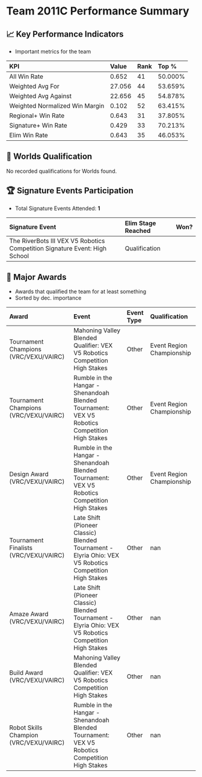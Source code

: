 # Team 2011C Performance Summary

## 📈 Key Performance Indicators
- Important metrics for the team

| KPI | Value | Rank | Top % |
|:---|:-----|:----|:-----|
| All Win Rate | 0.652 | 41 | 50.000% |
| Weighted Avg For | 27.056 | 44 | 53.659% |
| Weighted Avg Against | 22.656 | 45 | 54.878% |
| Weighted Normalized Win Margin | 0.102 | 52 | 63.415% |
| Regional+ Win Rate | 0.643 | 31 | 37.805% |
| Signature+ Win Rate | 0.429 | 33 | 70.213% |
| Elim Win Rate | 0.643 | 35 | 46.053% |


## 🎯 Worlds Qualification
No recorded qualifications for Worlds found.

## 🏆 Signature Events Participation
- Total Signature Events Attended: **1**

| Signature Event | Elim Stage Reached | Won? |
|:----------------|:-------------------|:----|
| The RiverBots III VEX V5 Robotics Competition Signature Event: High School | Qualification |  |


## 🥇 Major Awards
- Awards that qualified the team for at least something
- Sorted by dec. importance

| Award | Event | Event Type | Qualification |
|:------|:------|:-----------|:--------------|
| Tournament Champions (VRC/VEXU/VAIRC) | Mahoning Valley Blended Qualifier: VEX V5 Robotics Competition High Stakes | Other | Event Region Championship |
| Tournament Champions (VRC/VEXU/VAIRC) | Rumble in the Hangar - Shenandoah Blended Tournament: VEX V5 Robotics Competition High Stakes | Other | Event Region Championship |
| Design Award (VRC/VEXU/VAIRC) | Rumble in the Hangar - Shenandoah Blended Tournament: VEX V5 Robotics Competition High Stakes | Other | Event Region Championship |
| Tournament Finalists (VRC/VEXU/VAIRC) | Late Shift (Pioneer Classic) Blended Tournament - Elyria Ohio: VEX V5 Robotics Competition High Stakes | Other | nan |
| Amaze Award (VRC/VEXU/VAIRC) | Late Shift (Pioneer Classic) Blended Tournament - Elyria Ohio: VEX V5 Robotics Competition High Stakes | Other | nan |
| Build Award (VRC/VEXU/VAIRC) | Mahoning Valley Blended Qualifier: VEX V5 Robotics Competition High Stakes | Other | nan |
| Robot Skills Champion (VRC/VEXU/VAIRC) | Rumble in the Hangar - Shenandoah Blended Tournament: VEX V5 Robotics Competition High Stakes | Other | nan |

